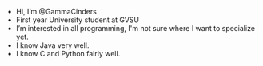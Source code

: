 - Hi, I’m @GammaCinders
- First year University student at GVSU
- I’m interested in all programming, I'm not sure where I want to specialize yet.
- I know Java very well.
- I know C and Python fairly well.
<!---
GammaCinders/GammaCinders is a ✨ special ✨ repository because its `README.md` (this file) appears on your GitHub profile.
You can click the Preview link to take a look at your changes.
--->

